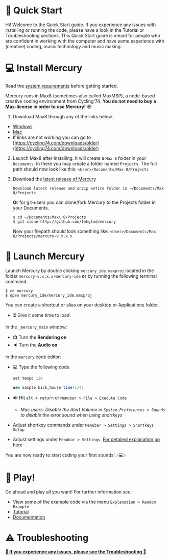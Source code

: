 # 🏃 Quick Start

Hi! Welcome to the Quick Start guide. If you experience any issues with installing or running the code, please have a look in the Tutorial or Troubleshooting sections. This Quick Start guide is meant for people who are confident in working with the computer and have some experience with (creative) coding, music technology and music making.

# 💻 Install Mercury

Read the [system requirements](./../README.md#-system-requirements) before getting started.

Mercury runs in Max8 (sometimes also called MaxMSP), a node-based creative coding environment from Cycling'74. **You do not need to buy a Max-license in order to use Mercury!** 😎

1. Download Max8 through any of the links below.

- [Windows](https://akiaj5esl75o5wbdcv2a-maxmspjitter.s3.amazonaws.com/Max808_x64_190808.zip)
- [Mac](https://akiaj5esl75o5wbdcv2a-maxmspjitter.s3.amazonaws.com/Max808_190808.dmg)
- If links are not working you can go to [https://cycling74.com/downloads/older](https://cycling74.com/downloads/older)

2. Launch Max8 after installing. It will create a `Max 8` folder in your `Documents`. In there you may create a folder named `Projects`. The full path should now look like this: `<User>/Documents/Max 8/Projects`

3. Download the [latest release of Mercury](https://github.com/tmhglnd/mercury/releases)

	```
	Download latest release and unzip entire folder in ~/Documents/Max 8/Projects
	```
	
	**Or** for git-users you can clone/fork Mercury to the Projects folder in your Documents.
	
	```
	$ cd ~/Documents/Max\ 8/Projects
	$ git clone http://github.com/tmhglnd/mercury
	```
	
	Now your filepath should look something like: `<User>/Documents/Max 8/Projects/mercury-v.x.x.x`

# 🚀 Launch Mercury

Launch Mercury by double clicking `mercury_ide.maxproj` located in the folder `mercury-v.x.x.x/mercury-ide` **or** by running the following terminal command: 

```
$ cd mercury
$ open mercury_ide/mercury_ide.maxproj
```

You can create a shortcut or alias on your desktop or Applications folder.

- ⏳ Give it some time to load.

<!-- - ⚠ **Mac 10.14+ Users**: Make sure you give permissions under Security & Privacy Preferences. -->

In the `_mercury_main` window:

- 📺 Turn the **Rendering on**
- 🔈 Turn the **Audio on**

In the `mercury` code editor:

- 💻 Type the following code 

	```java
	set tempo 110

	new sample kick_house time(1/4)
	```

- 🔊 Hit `alt + return` or `Menubar > File > Execute Code` 
	- *Mac users: Disable the Alert Volume in `System Preferences > Sounds` to disable the error sound when using shortkeys*

- Adjust shortkey commands under `Menubar > Settings > Shortkeys Setup`

- Adjust settings under `Menubar > Settings`. [For detailed explanation go here](./07-environment.md#settings)

You are now ready to start coding your first sounds! 🎶💻🎶

# 🎲 Play!

Go ahead and play all you want! For further information see:

- View some of the example code via the menu `Explanation > Random Example`
- [Tutorial](./tutorial.md#-the-sampler)
- [Documentation](./table-of-content.md)

# ⚠ Troubleshooting

[**🚧 If you experience any issues, please see the Troubleshooting 🚧**](./08-troubleshooting.md)
